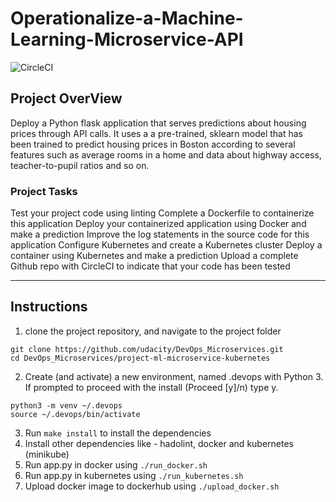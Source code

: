 # Operationalize-a-Machine-Learning-Microservice-API

![CircleCI](https://dl.circleci.com/status-badge/img/gh/deepakk95/project-ml-microservice-kubernetes/tree/master.svg?style=svg)

## Project OverView
Deploy a  Python flask application that serves predictions about housing prices through API calls. It uses a a pre-trained, sklearn model that has been trained to predict housing prices in Boston according to several features such as average rooms in a home and data about highway access, teacher-to-pupil ratios and so on.

### Project Tasks
Test your project code using linting
Complete a Dockerfile to containerize this application
Deploy your containerized application using Docker and make a prediction
Improve the log statements in the source code for this application
Configure Kubernetes and create a Kubernetes cluster
Deploy a container using Kubernetes and make a prediction
Upload a complete Github repo with CircleCI to indicate that your code has been tested

-------
## Instructions
1. clone the project repository, and navigate to the project folder
```
git clone https://github.com/udacity/DevOps_Microservices.git
cd DevOps_Microservices/project-ml-microservice-kubernetes
```
2. Create (and activate) a new environment, named .devops with Python 3. If prompted to proceed with the install (Proceed [y]/n) type y.
```
python3 -m venv ~/.devops
source ~/.devops/bin/activate
```
3. Run `make install` to install the dependencies
4. Install other dependencies like - hadolint, docker and kubernetes (minikube)
5. Run app.py in docker using `./run_docker.sh`
6. Run app.py in kubernetes using `./run_kubernetes.sh`
7. Upload docker image to dockerhub using `./upload_docker.sh`
